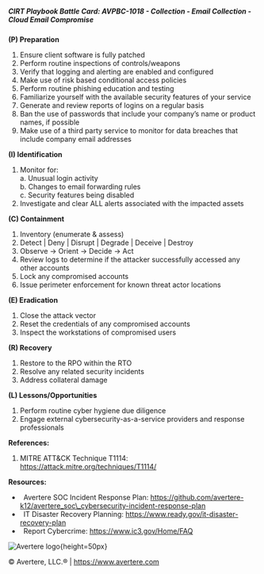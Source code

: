 ##### CIRT Playbook Battle Card: **AVPBC-1018 - Collection - Email Collection - Cloud Email Compromise**

**(P) Preparation**

1.  Ensure client software is fully patched
2.  Perform routine inspections of controls/weapons
3.  Verify that logging and alerting are enabled and configured
4.  Make use of risk based conditional access policies
5.  Perform routine phishing education and testing
6.  Familiarize yourself with the available security features of your service
7.  Generate and review reports of logins on a regular basis
8.  Ban the use of passwords that include your company’s name or product names, if possible
9.  Make use of a third party service to monitor for data breaches that include company email addresses

**(I) Identification**

1.  Monitor for:  
    a. Unusual login activity  
    b. Changes to email forwarding rules  
    c. Security features being disabled
2.  Investigate and clear ALL alerts associated with the impacted assets

**(C) Containment**

1.  Inventory (enumerate & assess)
2.  Detect | Deny | Disrupt | Degrade | Deceive | Destroy
3.  Observe -> Orient -> Decide -> Act
4.  Review logs to determine if the attacker successfully accessed any other accounts
5.  Lock any compromised accounts
6.  Issue perimeter enforcement for known threat actor locations

**(E) Eradication**

1.  Close the attack vector
2.  Reset the credentials of any compromised accounts
3.  Inspect the workstations of compromised users

**(R) Recovery**

1.  Restore to the RPO within the RTO
2.  Resolve any related security incidents
3.  Address collateral damage

**(L) Lessons/Opportunities**

1.  Perform routine cyber hygiene due diligence
2.  Engage external cybersecurity-as-a-service providers and response professionals

**References:**

1.  MITRE ATT&CK Technique T1114: https://attack.mitre.org/techniques/T1114/

**Resources:**

*    Avertere SOC Incident Response Plan: https://github.com/avertere-k12/avertere_soc\_cybersecurity-incident-response-plan
*    IT Disaster Recovery Planning: https://www.ready.gov/it-disaster-recovery-plan
*    Report Cybercrime: https://www.ic3.gov/Home/FAQ

![Avertere logo](https://example.com/averttere-logo.jpg){height=50px}

  
© Avertere, LLC.® | https://www.avertere.com
